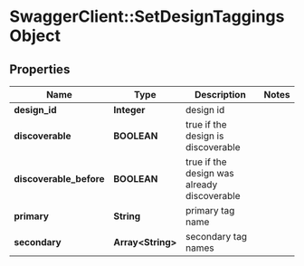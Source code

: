# SwaggerClient::SetDesignTaggingsObject

## Properties
Name | Type | Description | Notes
------------ | ------------- | ------------- | -------------
**design_id** | **Integer** | design id | 
**discoverable** | **BOOLEAN** | true if the design is discoverable | 
**discoverable_before** | **BOOLEAN** | true if the design was already discoverable | 
**primary** | **String** | primary tag name | 
**secondary** | **Array&lt;String&gt;** | secondary tag names | 


